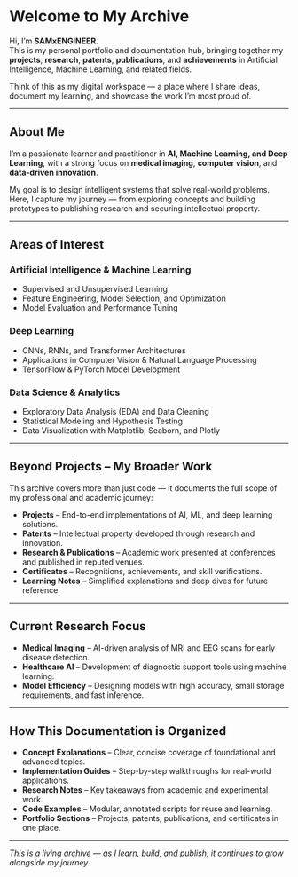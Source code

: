 # Welcome to My Archive

Hi, I’m **SAMxENGINEER**.  
This is my personal portfolio and documentation hub, bringing together my **projects**, **research**, **patents**, **publications**, and **achievements** in Artificial Intelligence, Machine Learning, and related fields.  

Think of this as my digital workspace — a place where I share ideas, document my learning, and showcase the work I’m most proud of.

---

## About Me

I’m a passionate learner and practitioner in **AI, Machine Learning, and Deep Learning**, with a strong focus on **medical imaging**, **computer vision**, and **data-driven innovation**.  

My goal is to design intelligent systems that solve real-world problems.  
Here, I capture my journey — from exploring concepts and building prototypes to publishing research and securing intellectual property.

---

## Areas of Interest

### Artificial Intelligence & Machine Learning

- Supervised and Unsupervised Learning  
- Feature Engineering, Model Selection, and Optimization  
- Model Evaluation and Performance Tuning  

### Deep Learning

- CNNs, RNNs, and Transformer Architectures  
- Applications in Computer Vision & Natural Language Processing  
- TensorFlow & PyTorch Model Development  

### Data Science & Analytics

- Exploratory Data Analysis (EDA) and Data Cleaning  
- Statistical Modeling and Hypothesis Testing  
- Data Visualization with Matplotlib, Seaborn, and Plotly  

---

## Beyond Projects – My Broader Work

This archive covers more than just code — it documents the full scope of my professional and academic journey:

- **Projects** – End-to-end implementations of AI, ML, and deep learning solutions.  
- **Patents** – Intellectual property developed through research and innovation.  
- **Research & Publications** – Academic work presented at conferences and published in reputed venues.  
- **Certificates** – Recognitions, achievements, and skill verifications.  
- **Learning Notes** – Simplified explanations and deep dives for future reference.  

---

## Current Research Focus

- **Medical Imaging** – AI-driven analysis of MRI and EEG scans for early disease detection.  
- **Healthcare AI** – Development of diagnostic support tools using machine learning.  
- **Model Efficiency** – Designing models with high accuracy, small storage requirements, and fast inference.  

---

## How This Documentation is Organized

- **Concept Explanations** – Clear, concise coverage of foundational and advanced topics.  
- **Implementation Guides** – Step-by-step walkthroughs for real-world applications.  
- **Research Notes** – Key takeaways from academic and experimental work.  
- **Code Examples** – Modular, annotated scripts for reuse and learning.  
- **Portfolio Sections** – Projects, patents, publications, and certificates in one place.  

---

*This is a living archive — as I learn, build, and publish, it continues to grow alongside my journey.*
